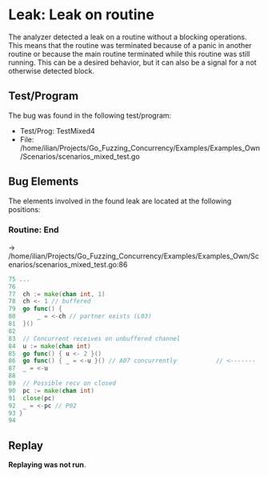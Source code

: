 # Leak: Leak on routine

The analyzer detected a leak on a routine without a blocking operations.
This means that the routine was terminated because of a panic in another routine or because the main routine terminated while this routine was still running.
This can be a desired behavior, but it can also be a signal for a not otherwise detected block.

## Test/Program
The bug was found in the following test/program:

- Test/Prog: TestMixed4
- File: /home/ilian/Projects/Go_Fuzzing_Concurrency/Examples/Examples_Own/Scenarios/scenarios_mixed_test.go

## Bug Elements
The elements involved in the found leak are located at the following positions:

###  Routine: End
-> /home/ilian/Projects/Go_Fuzzing_Concurrency/Examples/Examples_Own/Scenarios/scenarios_mixed_test.go:86
```go
75 ...
76 
77 	ch := make(chan int, 1)
78 	ch <- 1 // buffered
79 	go func() {
80 		_ = <-ch // partner exists (L03)
81 	}()
82 
83 	// Concurrent receives on unbuffered channel
84 	u := make(chan int)
85 	go func() { u <- 2 }()
86 	go func() { _ = <-u }() // A07 concurrently           // <-------
87 	_ = <-u
88 
89 	// Possible recv on closed
90 	pc := make(chan int)
91 	close(pc)
92 	_ = <-pc // P02
93 }
94 
```


## Replay
**Replaying was not run**.

